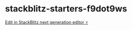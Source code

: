 # stackblitz-starters-f9dot9ws

[Edit in StackBlitz next generation editor ⚡️](https://stackblitz.com/~/github.com/NikoArc42/stackblitz-starters-f9dot9ws)